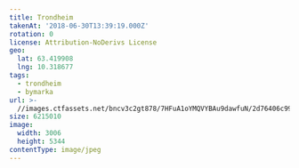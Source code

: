 ```yaml
---
title: Trondheim
takenAt: '2018-06-30T13:39:19.000Z'
rotation: 0
license: Attribution-NoDerivs License
geo:
  lat: 63.419908
  lng: 10.318677
tags:
  - trondheim
  - bymarka
url: >-
  //images.ctfassets.net/bncv3c2gt878/7HFuA1oYMQVYBAu9dawfuN/2d76406c9973f79f94454f9bbff2b15e/trondheim_42392566374_o
size: 6215010
image:
  width: 3006
  height: 5344
contentType: image/jpeg
---
```


